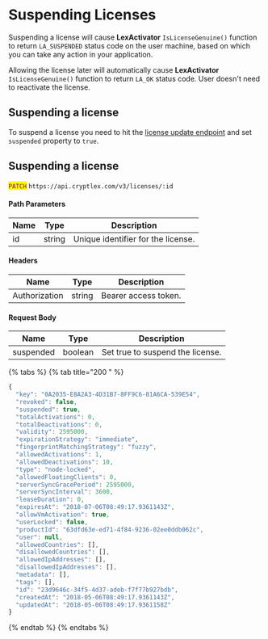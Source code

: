 # Suspending Licenses

Suspending a license will cause **LexActivator** `IsLicenseGenuine()` function to return `LA_SUSPENDED` status code on the user machine, based on which you can take any action in your application.

Allowing the license later will automatically cause **LexActivator** `IsLicenseGenuine()` function to return `LA_OK` status code. User doesn't need to reactivate the license.

## Suspending a license

To suspend a license you need to hit the [license update endpoint](https://api.cryptlex.com/v3/docs#tag/Licenses/operation/UpdateLicense) and set `suspended` property to `true`.

## Suspending a license

<mark style="color:purple;">`PATCH`</mark> `https://api.cryptlex.com/v3/licenses/:id`

#### Path Parameters

| Name | Type   | Description                        |
| ---- | ------ | ---------------------------------- |
| id   | string | Unique identifier for the license. |

#### Headers

| Name          | Type   | Description          |
| ------------- | ------ | -------------------- |
| Authorization | string | Bearer access token. |

#### Request Body

| Name      | Type    | Description                      |
| --------- | ------- | -------------------------------- |
| suspended | boolean | Set true to suspend the license. |

{% tabs %}
{% tab title="200 " %}
```javascript
{
  "key": "0A2035-E8A2A3-4D31B7-8FF9C6-81A6CA-539E54",
  "revoked": false,
  "suspended": true,
  "totalActivations": 0,
  "totalDeactivations": 0,
  "validity": 2595000,
  "expirationStrategy": "immediate",
  "fingerprintMatchingStrategy": "fuzzy",
  "allowedActivations": 1,
  "allowedDeactivations": 10,
  "type": "node-locked",
  "allowedFloatingClients": 0,
  "serverSyncGracePeriod": 2595000,
  "serverSyncInterval": 3600,
  "leaseDuration": 0,
  "expiresAt": "2018-07-06T08:49:17.9361143Z",
  "allowVmActivation": true,
  "userLocked": false,
  "productId": "63dfd63e-ed71-4f84-9236-02ee0ddb062c",
  "user": null,
  "allowedCountries": [],
  "disallowedCountries": [],
  "allowedIpAddresses": [],
  "disallowedIpAddresses": [],
  "metadata": [],
  "tags": [],
  "id": "23d9646c-34f5-4d37-adeb-f7f77b927bdb",
  "createdAt": "2018-05-06T08:49:17.9361143Z",
  "updatedAt": "2018-05-06T08:49:17.9361158Z"
}
```
{% endtab %}
{% endtabs %}

